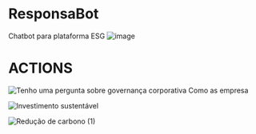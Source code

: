 # ResponsaBot
Chatbot para plataforma ESG
![image](https://github.com/MarcellePalermo/responsabot/assets/111618784/8706e9e5-9548-4a75-8c29-e59ee43d9c2d)

# ACTIONS
![Tenho uma pergunta sobre governança corporativa  Como as empresa](https://github.com/MarcellePalermo/responsabot/assets/111618784/4fc166e6-de6f-4bcb-85bb-3cab81902ada)

![Investimento sustentável](https://github.com/MarcellePalermo/responsabot/assets/111618784/e0c63f3e-dfab-48de-9e7b-f927612bedc7)

![Redução de carbono (1)](https://github.com/MarcellePalermo/responsabot/assets/111618784/fb73403a-b95b-4e90-bcb6-03052a6a3b2b)


